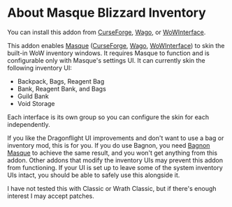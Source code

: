 # About Masque Blizzard Inventory

You can install this addon from [CurseForge](https://www.curseforge.com/wow/addons/masque-blizz-bars-revived "CurseForge"), [Wago](https://addons.wago.io/addons/masqueblizzbars), or [WoWInterface](https://www.wowinterface.com/downloads/info26502-MasqueBlizzardBars.html).

This addon enables [Masque](https://github.com/SFX-WoW/Masque) ([CurseForge](https://www.curseforge.com/wow/addons/masque), [Wago](https://addons.wago.io/addons/masque), [WoWInterface](https://www.wowinterface.com/downloads/info12097-Masque.html)) to skin the built-in WoW inventory windows.  It requires Masque to function and is configurable only with Masque's settings UI.  It can currently skin the following inventory UI:

* Backpack, Bags, Reagent Bag
* Bank, Reagent Bank, and Bags
* Guild Bank
* Void Storage

Each interface is its own group so you can configure the skin for each independently.

If you like the Dragonflight UI improvements and don't want to use a bag or inventory mod, this is for you.  If you do use Bagnon, you need [Bagnon Masque](https://www.curseforge.com/wow/addons/bagnon-facade) to achieve the same result, and you won't get anything from this addon.  Other addons that modify the inventory UIs may prevent this addon from functioning. If your UI is set up to leave some of the system inventory UIs intact, you should be able to safely use this alongside it.

I have not tested this with Classic or Wrath Classic, but if there's enough interest I may accept patches.
